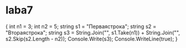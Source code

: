 # laba7
{
    int n1 = 3; int n2 = 5;
    string s1 = "Перваястрока"; string s2 = "Втораястрока";
    string s3 = String.Join("", s1.Take(n1)) + String.Join("", s2.Skip(s2.Length - n2));
    Console.Write(s3);
    Console.WriteLine(true);
}
